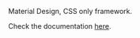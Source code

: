 Material Design, CSS only framework.

Check the documentation [here](http://mildrenben.github.io/surface).
